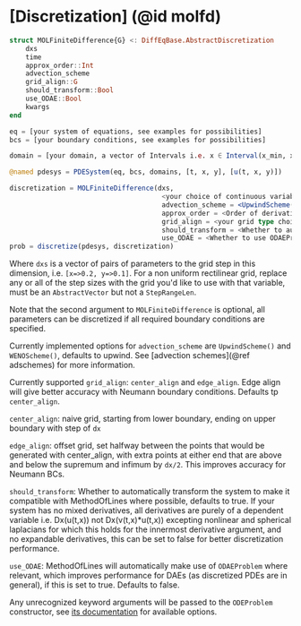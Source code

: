 # [Discretization] (@id molfd)
```julia
struct MOLFiniteDifference{G} <: DiffEqBase.AbstractDiscretization
    dxs
    time
    approx_order::Int
    advection_scheme
    grid_align::G
    should_transform::Bool
    use_ODAE::Bool
    kwargs
end
```

```julia
eq = [your system of equations, see examples for possibilities]
bcs = [your boundary conditions, see examples for possibilities]

domain = [your domain, a vector of Intervals i.e. x ∈ Interval(x_min, x_max)]

@named pdesys = PDESystem(eq, bcs, domains, [t, x, y], [u(t, x, y)])

discretization = MOLFiniteDifference(dxs, 
                                      <your choice of continuous variable, usually time>; 
                                      advection_scheme = <UpwindScheme() or WENOScheme()>, 
                                      approx_order = <Order of derivative approximation, starting from 2> 
                                      grid_align = <your grid type choice>,
                                      should_transform = <Whether to automatically transform the PDESystem (see below)>
                                      use_ODAE = <Whether to use ODAEProblem>)
prob = discretize(pdesys, discretization)
```
Where `dxs` is a vector of pairs of parameters to the grid step in this dimension, i.e. `[x=>0.2, y=>0.1]`.
For a non uniform rectilinear grid, replace any or all of the step sizes with the grid you'd like to use with that variable, must be an `AbstractVector` but not a `StepRangeLen`.

Note that the second argument to `MOLFiniteDifference` is optional, all parameters can be discretized if all required boundary conditions are specified.

Currently implemented options for `advection_scheme` are `UpwindScheme()` and `WENOScheme()`, defaults to upwind. See [advection schemes](@ref adschemes) for more information.

Currently supported `grid_align`: `center_align` and `edge_align`. Edge align will give better accuracy with Neumann boundary conditions. Defaults tp `center_align`.

`center_align`: naive grid, starting from lower boundary, ending on upper boundary with step of `dx`

`edge_align`: offset grid, set halfway between the points that would be generated with center_align, with extra points at either end that are above and below the supremum and infimum by `dx/2`. This improves accuracy for Neumann BCs.

`should_transform`: Whether to automatically transform the system to make it compatible with MethodOfLines where possible, defaults to true. If your system has no mixed derivatives, all derivatives are purely of a dependent variable i.e. Dx(u(t,x)) not Dx(v(t,x)*u(t,x)) excepting nonlinear and spherical laplacians for which this holds for the innermost derivative argument, and no expandable derivatives, this can be set to false for better discretization performance.

`use_ODAE`: MethodOfLines will automatically make use of `ODAEProblem` where relevant, which improves performance for DAEs (as discretized PDEs are in general), if this is set to true. Defaults to false.

Any unrecognized keyword arguments will be passed to the `ODEProblem` constructor, see [its documentation](https://docs.sciml.ai/ModelingToolkit/stable/systems/ODESystem/#Standard-Problem-Constructors) for available options.

